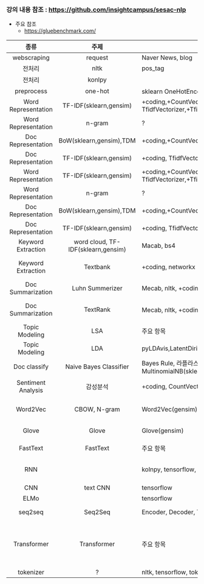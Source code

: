 ### 강의 내용 참조 : https://github.com/insightcampus/sesac-nlp
* 주요 참조 
  * https://gluebenchmark.com/


|   종류   |   주제   | 주요 항목 | 작성 |데이터| 참조 |
| :------: | :------: | --------- | ----------------- |-| :--: |
| webscraping | request | Naver News, blog | |-|[ipynb](https://github.com/insightcampus/sesac-nlp/blob/main/ipynb/03%20%E1%84%89%E1%85%B5%E1%86%AF%E1%84%89%E1%85%B3%E1%86%B8%20-%20%20%E1%84%83%E1%85%A6%E1%84%8B%E1%85%B5%E1%84%90%E1%85%A5%20%E1%84%89%E1%85%AE%E1%84%8C%E1%85%B5%E1%86%B8%20-%20%E1%84%82%E1%85%A6%E1%84%8B%E1%85%B5%E1%84%87%E1%85%A5%20%E1%84%82%E1%85%B2%E1%84%89%E1%85%B3%2C%20%E1%84%87%E1%85%B3%E1%86%AF%E1%84%85%E1%85%A9%E1%84%80%E1%85%B3%20%E1%84%89%E1%85%AE%E1%84%8C%E1%85%B5%E1%86%B8.ipynb) |
| 전처리 | nltk | pos_tag | [ipynb english](./codes/NLTK_english.ipynb)|-| [ipynb](https://github.com/insightcampus/sesac-nlp/blob/main/ipynb/04%20%E1%84%89%E1%85%B5%E1%86%AF%E1%84%89%E1%85%B3%E1%86%B8%20-%20%E1%84%8C%E1%85%A5%E1%86%AB%E1%84%8E%E1%85%A5%E1%84%85%E1%85%B5%20(Preprocessing).ipynb) |
| 전처리 | konlpy |  | [ipynb](./codes/NLTK_korean.ipynb), [ipynb](./codes/Natural_Language_Processing_beginner.ipynb)|| [ipynb](https://github.com/insightcampus/sesac-nlp/blob/main/ipynb/04%20%E1%84%89%E1%85%B5%E1%86%AF%E1%84%89%E1%85%B3%E1%86%B8%20-%20%E1%84%8C%E1%85%A5%E1%86%AB%E1%84%8E%E1%85%A5%E1%84%85%E1%85%B5%20(Preprocessing).ipynb) |
| preprocess | one-hot | sklearn OneHotEncoder/LabelEncoder, 유사도 계산 |  |-| [ipynb](https://github.com/insightcampus/sesac-nlp/blob/main/ipynb/06%20%E1%84%89%E1%85%B5%E1%86%AF%E1%84%89%E1%85%B3%E1%86%B8%20-%20%E1%84%91%E1%85%AD%E1%84%92%E1%85%A7%E1%86%AB(Representation)%20-%20%E1%84%83%E1%85%A1%E1%86%AB%E1%84%8B%E1%85%A5%E1%84%8B%E1%85%B4%20%E1%84%91%E1%85%AD%E1%84%92%E1%85%A7%E1%86%AB%20(%E1%84%8B%E1%85%AF%E1%86%AB%E1%84%92%E1%85%A1%E1%86%BA%E1%84%8B%E1%85%B5%E1%86%AB%E1%84%8F%E1%85%A9%E1%84%83%E1%85%B5%E1%86%BC%2C%20%E1%84%8B%E1%85%B2%E1%84%89%E1%85%A1%E1%84%83%E1%85%A9%E1%84%80%E1%85%A8%E1%84%89%E1%85%A1%E1%86%AB%2C%20%E1%84%83%E1%85%A1%E1%86%AB%E1%84%8B%E1%85%A5%E1%84%8B%E1%85%B5%E1%86%B7%E1%84%87%E1%85%A6%E1%84%83%E1%85%B5%E1%86%BC%20%E1%84%80%E1%85%A2%E1%84%8B%E1%85%AD).ipynb) |
| Word Representation | TF-IDF(sklearn,gensim) |+coding,+CountVectorizer,?TfidfVectorizer,+TfidfModel,linear_kernel,| | -|[ipynb](https://github.com/insightcampus/sesac-nlp/blob/main/ipynb/08%20%E1%84%89%E1%85%B5%E1%86%AF%E1%84%89%E1%85%B3%E1%86%B8%20-%20%E1%84%91%E1%85%AD%E1%84%92%E1%85%A7%E1%86%AB(Representation)%20-%20%E1%84%83%E1%85%A1%E1%86%AB%E1%84%8B%E1%85%A5%E1%84%8B%E1%85%B4%20%E1%84%91%E1%85%AD%E1%84%92%E1%85%A7%E1%86%AB%20(TF-IDF%2C%20nGram).ipynb) |
| Word Representation | n-gram | ? | ? | ?|
| Doc Representation | BoW(sklearn,gensim),TDM | +coding,+CountVectorizer | ? | -|[ipynb](https://github.com/insightcampus/sesac-nlp/blob/main/ipynb/10%20%E1%84%89%E1%85%B5%E1%86%AF%E1%84%89%E1%85%B3%E1%86%B8%20-%20%E1%84%91%E1%85%AD%E1%84%92%E1%85%A7%E1%86%AB(Representation)%20-%20%E1%84%86%E1%85%AE%E1%86%AB%E1%84%89%E1%85%A5%E1%84%8B%E1%85%B4%20%E1%84%91%E1%85%AD%E1%84%92%E1%85%A7%E1%86%AB%20(BoW%2C%20TDM).ipynb)|
| Doc Representation | TF-IDF(sklearn,gensim) |+coding, TfidfVectorizer | | [ipynb](https://github.com/insightcampus/sesac-nlp/blob/main/ipynb/12%20%E1%84%89%E1%85%B5%E1%86%AF%E1%84%89%E1%85%B3%E1%86%B8%20-%20%E1%84%91%E1%85%AD%E1%84%92%E1%85%A7%E1%86%AB(Representation)%20-%20%E1%84%86%E1%85%AE%E1%86%AB%E1%84%89%E1%85%A5%20%E1%84%91%E1%85%AD%E1%84%92%E1%85%A7%E1%86%AB%20(TF-IDF).ipynb) |
| Word Representation | TF-IDF(sklearn,gensim) |+coding,+CountVectorizer,?TfidfVectorizer,+TfidfModel,linear_kernel,| | -|[ipynb](https://github.com/insightcampus/sesac-nlp/blob/main/ipynb/08%20%E1%84%89%E1%85%B5%E1%86%AF%E1%84%89%E1%85%B3%E1%86%B8%20-%20%E1%84%91%E1%85%AD%E1%84%92%E1%85%A7%E1%86%AB(Representation)%20-%20%E1%84%83%E1%85%A1%E1%86%AB%E1%84%8B%E1%85%A5%E1%84%8B%E1%85%B4%20%E1%84%91%E1%85%AD%E1%84%92%E1%85%A7%E1%86%AB%20(TF-IDF%2C%20nGram).ipynb) |
| Word Representation | n-gram | ? | ? | 누락|
| Doc Representation | BoW(sklearn,gensim),TDM | +coding,+CountVectorizer | ? | -|[ipynb](https://github.com/insightcampus/sesac-nlp/blob/main/ipynb/10%20%E1%84%89%E1%85%B5%E1%86%AF%E1%84%89%E1%85%B3%E1%86%B8%20-%20%E1%84%91%E1%85%AD%E1%84%92%E1%85%A7%E1%86%AB(Representation)%20-%20%E1%84%86%E1%85%AE%E1%86%AB%E1%84%89%E1%85%A5%E1%84%8B%E1%85%B4%20%E1%84%91%E1%85%AD%E1%84%92%E1%85%A7%E1%86%AB%20(BoW%2C%20TDM).ipynb)|
| Doc Representation | TF-IDF(sklearn,gensim) |+coding, TfidfVectorizer | | [ipynb](https://github.com/insightcampus/sesac-nlp/blob/main/ipynb/12%20%E1%84%89%E1%85%B5%E1%86%AF%E1%84%89%E1%85%B3%E1%86%B8%20-%20%E1%84%91%E1%85%AD%E1%84%92%E1%85%A7%E1%86%AB(Representation)%20-%20%E1%84%86%E1%85%AE%E1%86%AB%E1%84%89%E1%85%A5%20%E1%84%91%E1%85%AD%E1%84%92%E1%85%A7%E1%86%AB%20(TF-IDF).ipynb), xlsx |
| Keyword Extraction | word cloud, TF-IDF(sklearn,gensim) | Macab, bs4 | [?wordcloud](./codes/wordcloud.ipynb),[wordcloud](./codes/wordcloud_wikipedi.ipynb) |?Naver News| [pdf](https://github.com/insightcampus/sesac-nlp/blob/main/17%20%E1%84%80%E1%85%A1%E1%86%BC%E1%84%8B%E1%85%B4%20-%20%E1%84%90%E1%85%A9%E1%86%BC%E1%84%80%E1%85%A8%E1%84%80%E1%85%B5%E1%84%87%E1%85%A1%E1%86%AB%20%E1%84%8C%E1%85%A1%E1%84%8B%E1%85%A7%E1%86%AB%E1%84%8B%E1%85%A5%E1%84%8E%E1%85%A5%E1%84%85%E1%85%B5%20-%20%E1%84%8F%E1%85%B5%E1%84%8B%E1%85%AF%E1%84%83%E1%85%B3%20%E1%84%8E%E1%85%AE%E1%84%8E%E1%85%AE%E1%86%AF%20(TF-IDF).pdf),[ipynb](https://github.com/insightcampus/sesac-nlp/blob/main/ipynb/18%20%E1%84%89%E1%85%B5%E1%86%AF%E1%84%89%E1%85%B3%E1%86%B8%20-%20%E1%84%90%E1%85%A9%E1%86%BC%E1%84%80%E1%85%A8%E1%84%80%E1%85%B5%E1%84%87%E1%85%A1%E1%86%AB%20%E1%84%8C%E1%85%A1%E1%84%8B%E1%85%A7%E1%86%AB%E1%84%8B%E1%85%A5%E1%84%8E%E1%85%A5%E1%84%85%E1%85%B5%20-%20%E1%84%8F%E1%85%B5%E1%84%8B%E1%85%AF%E1%84%83%E1%85%B3%20%E1%84%8E%E1%85%AE%E1%84%8E%E1%85%AE%E1%86%AF%20(TF-IDF).ipynb) |
| Keyword Extraction  | Textbank | +coding, networkx | [-]() | 데이터 |[pdf](https://github.com/insightcampus/sesac-nlp/blob/main/19%20%EA%B0%95%EC%9D%98%20-%20%ED%86%B5%EA%B3%84%EA%B8%B0%EB%B0%98%20%EC%9E%90%EC%97%B0%EC%96%B4%EC%B2%98%EB%A6%AC%20-%20%ED%82%A4%EC%9B%8C%EB%93%9C%20%EC%B6%94%EC%B6%9C%20(TextRank).pdf), [ipynb](https://github.com/insightcampus/sesac-nlp/blob/main/ipynb/20%20%E1%84%89%E1%85%B5%E1%86%AF%E1%84%89%E1%85%B3%E1%86%B8%20-%20%E1%84%90%E1%85%A9%E1%86%BC%E1%84%80%E1%85%A8%E1%84%80%E1%85%B5%E1%84%87%E1%85%A1%E1%86%AB%20%E1%84%8C%E1%85%A1%E1%84%8B%E1%85%A7%E1%86%AB%E1%84%8B%E1%85%A5%E1%84%8E%E1%85%A5%E1%84%85%E1%85%B5%20-%20%E1%84%8F%E1%85%B5%E1%84%8B%E1%85%AF%E1%84%83%E1%85%B3%20%E1%84%8E%E1%85%AE%E1%84%8E%E1%85%AE%E1%86%AF%20(TextRank).ipynb), xlsx |
| Doc Summarization | Luhn Summerizer | Mecab, nltk, +coding | [-]() | 데이터 |[pdf](https://github.com/insightcampus/sesac-nlp/blob/main/21%20%EA%B0%95%EC%9D%98%20-%20%ED%86%B5%EA%B3%84%EA%B8%B0%EB%B0%98%20%EC%9E%90%EC%97%B0%EC%96%B4%EC%B2%98%EB%A6%AC%20-%20%EB%AC%B8%EC%84%9C%20%EC%9A%94%EC%95%BD%20(Luhn%20Summerizer).pdf),[ipynb](https://github.com/insightcampus/sesac-nlp/blob/main/ipynb/22%20%E1%84%89%E1%85%B5%E1%86%AF%E1%84%89%E1%85%B3%E1%86%B8%20-%20%E1%84%90%E1%85%A9%E1%86%BC%E1%84%80%E1%85%A8%E1%84%80%E1%85%B5%E1%84%87%E1%85%A1%E1%86%AB%20%E1%84%8C%E1%85%A1%E1%84%8B%E1%85%A7%E1%86%AB%E1%84%8B%E1%85%A5%E1%84%8E%E1%85%A5%E1%84%85%E1%85%B5%20-%20%E1%84%86%E1%85%AE%E1%86%AB%E1%84%89%E1%85%A5%20%E1%84%8B%E1%85%AD%E1%84%8B%E1%85%A3%E1%86%A8%20(Luhn%20Summerizer).ipynb)|
| Doc Summarization | TextRank | Mecab, nltk, +coding(자카드유사도) | [-]() | 데이터 |[pdf](https://github.com/insightcampus/sesac-nlp/blob/main/23%20%EA%B0%95%EC%9D%98%20-%20%ED%86%B5%EA%B3%84%EA%B8%B0%EB%B0%98%20%EC%9E%90%EC%97%B0%EC%96%B4%EC%B2%98%EB%A6%AC%20-%20%EB%AC%B8%EC%84%9C%20%EC%9A%94%EC%95%BD%20(TextRank).pdf), [ipynb](https://github.com/insightcampus/sesac-nlp/blob/main/ipynb/24%20%E1%84%89%E1%85%B5%E1%86%AF%E1%84%89%E1%85%B3%E1%86%B8%20-%20%E1%84%90%E1%85%A9%E1%86%BC%E1%84%80%E1%85%A8%E1%84%80%E1%85%B5%E1%84%87%E1%85%A1%E1%86%AB%20%E1%84%8C%E1%85%A1%E1%84%8B%E1%85%A7%E1%86%AB%E1%84%8B%E1%85%A5%E1%84%8E%E1%85%A5%E1%84%85%E1%85%B5%20-%20%E1%84%86%E1%85%AE%E1%86%AB%E1%84%89%E1%85%A5%20%E1%84%8B%E1%85%AD%E1%84%8B%E1%85%A3%E1%86%A8%20(TextRank).ipynb), xlsx |
| Topic Modeling | LSA | 주요 항목 | [-]() | 데이터 |[pdf](https://github.com/insightcampus/sesac-nlp/blob/main/25%20%EA%B0%95%EC%9D%98%20-%20%ED%86%B5%EA%B3%84%EA%B8%B0%EB%B0%98%20%EC%9E%90%EC%97%B0%EC%96%B4%EC%B2%98%EB%A6%AC%20-%20%ED%86%A0%ED%94%BD%EB%AA%A8%EB%8D%B8%EB%A7%81%20(LSA).pdf), [ipynb](https://github.com/insightcampus/sesac-nlp/blob/main/ipynb/26%20%E1%84%89%E1%85%B5%E1%86%AF%E1%84%89%E1%85%B3%E1%86%B8%20-%20%E1%84%90%E1%85%A9%E1%86%BC%E1%84%80%E1%85%A8%E1%84%80%E1%85%B5%E1%84%87%E1%85%A1%E1%86%AB%20%E1%84%8C%E1%85%A1%E1%84%8B%E1%85%A7%E1%86%AB%E1%84%8B%E1%85%A5%E1%84%8E%E1%85%A5%E1%84%85%E1%85%B5%20-%20%E1%84%90%E1%85%A9%E1%84%91%E1%85%B5%E1%86%A8%E1%84%86%E1%85%A9%E1%84%83%E1%85%A6%E1%86%AF%E1%84%85%E1%85%B5%E1%86%BC%20(LSA).ipynb) |
| Topic Modeling | LDA | pyLDAvis,LatentDirichletAllocation(sklearn),LdaModel(gensim)  | [ipynb part](./codes/TM_totalcode_1124.ipynb) | fetch_20newsgroups(sklearn) |[ipynb](https://github.com/insightcampus/sesac-nlp/blob/main/ipynb/28%20%E1%84%89%E1%85%B5%E1%86%AF%E1%84%89%E1%85%B3%E1%86%B8%20-%20%E1%84%90%E1%85%A9%E1%86%BC%E1%84%80%E1%85%A8%E1%84%80%E1%85%B5%E1%84%87%E1%85%A1%E1%86%AB%20%E1%84%8C%E1%85%A1%E1%84%8B%E1%85%A7%E1%86%AB%E1%84%8B%E1%85%A5%E1%84%8E%E1%85%A5%E1%84%85%E1%85%B5%20-%20%E1%84%90%E1%85%A9%E1%84%91%E1%85%B5%E1%86%A8%E1%84%86%E1%85%A9%E1%84%83%E1%85%A6%E1%86%AF%E1%84%85%E1%85%B5%E1%86%BC%20(LDA).ipynb) |
| Doc classify | Naive Bayes Classifier | Bayes Rule, 라플라스 스므딩, +coding, defaultdict, Pipeline, MultinomialNB(sklearn),TfidfTransformer| [-]() | custom, fetch_20newsgroups |[ipynb](https://github.com/insightcampus/sesac-nlp/blob/main/ipynb/30%20%E1%84%89%E1%85%B5%E1%86%AF%E1%84%89%E1%85%B3%E1%86%B8%20-%20%E1%84%90%E1%85%A9%E1%86%BC%E1%84%80%E1%85%A8%E1%84%80%E1%85%B5%E1%84%87%E1%85%A1%E1%86%AB%20%E1%84%8C%E1%85%A1%E1%84%8B%E1%85%A7%E1%86%AB%E1%84%8B%E1%85%A5%E1%84%8E%E1%85%A5%E1%84%85%E1%85%B5%20-%20%E1%84%86%E1%85%AE%E1%86%AB%E1%84%89%E1%85%A5%E1%84%87%E1%85%AE%E1%86%AB%E1%84%85%E1%85%B2%20(NBC).ipynb) |
| Sentiment Analysis | 감성분석 | +coding, CountVectorizer, MultinomialNB, train_test_split | [ipynb](./codes/10_Sentiment_AnalysisWithMeCab.ipynb) | custom,KnuSentiLex, 네이버감성분류 |[pdf](https://github.com/insightcampus/sesac-nlp/blob/main/31%20%EA%B0%95%EC%9D%98%20-%20%ED%86%B5%EA%B3%84%EA%B8%B0%EB%B0%98%20%EC%9E%90%EC%97%B0%EC%96%B4%EC%B2%98%EB%A6%AC%20-%20%EA%B0%90%EC%84%B1%EB%B6%84%EC%84%9D.pdf), [ipynb](https://github.com/insightcampus/sesac-nlp/blob/main/ipynb/31%20%E1%84%89%E1%85%B5%E1%86%AF%E1%84%89%E1%85%B3%E1%86%B8%20-%20%E1%84%90%E1%85%A9%E1%86%BC%E1%84%80%E1%85%A8%E1%84%80%E1%85%B5%E1%84%87%E1%85%A1%E1%86%AB%20%E1%84%8C%E1%85%A1%E1%84%8B%E1%85%A7%E1%86%AB%E1%84%8B%E1%85%A5%E1%84%8E%E1%85%A5%E1%84%85%E1%85%B5%20-%20%E1%84%80%E1%85%A1%E1%86%B7%E1%84%89%E1%85%A5%E1%86%BC%E1%84%87%E1%85%AE%E1%86%AB%E1%84%89%E1%85%A5%E1%86%A8.ipynb) |
| Word2Vec | CBOW, N-gram | Word2Vec(gensim), cos_similarity | [ipynb](./codes/cos_similarity.ipynb) | word_embedding_culture,  |[pdf 1](https://github.com/insightcampus/sesac-nlp/blob/main/32%20%EA%B0%95%EC%9D%98%20-%20%EC%9E%84%EB%B2%A0%EB%94%A9%20(Embedding)%20-%20Word2Vec.pdf), [pdf 2](https://github.com/insightcampus/sesac-nlp/blob/main/33%20%EA%B0%95%EC%9D%98%20-%20%EC%9E%84%EB%B2%A0%EB%94%A9%20(Embedding)%20-%20Word2Vec%20%EC%A7%81%EC%A0%91%EA%B5%AC%ED%98%84.pdf), [ipynb](https://github.com/insightcampus/sesac-nlp/blob/main/ipynb/32%20%EC%8B%A4%EC%8A%B5%20-%20%EC%9E%84%EB%B2%A0%EB%94%A9%20(Embedding)%20-%20Word2Vec.ipynb) |
| Glove | Glove | Glove(gensim) | [-]() | word_embedding_it.csv, word_embedding_culture.csv |[pdf](https://github.com/insightcampus/sesac-nlp/blob/main/34%20%EA%B0%95%EC%9D%98%20-%20%EC%9E%84%EB%B2%A0%EB%94%A9%20(Embedding)%20-%20GloVe.pdf), [ipynb](https://github.com/insightcampus/sesac-nlp/blob/main/ipynb/34%20%E1%84%89%E1%85%B5%E1%86%AF%E1%84%89%E1%85%B3%E1%86%B8%20-%20%E1%84%8B%E1%85%B5%E1%86%B7%E1%84%87%E1%85%A6%E1%84%83%E1%85%B5%E1%86%BC%20(Embedding)%20-%20GloVe%20%E1%84%89%E1%85%B5%E1%86%AF%E1%84%89%E1%85%B3%E1%86%B8.ipynb) |
| FastText | FastText | 주요 항목 | [-]() | word_embedding_it.csv, word_embedding_culture.csv  |[pdf](), [ipynb]() |
| RNN | |kolnpy, tensorflow, LSTM, Bidirectional()| [ipynb](./codes/NaverSentimentAnalysis_LSTM.ipynb), [ipynb loadmodel](./codes/NaverSentimentAnalysis_loadmodel_LSTM.ipynb), [imdb GRU](./codes/imdb_embedding.ipynb),... |Naver 영화 댓글 감성분석, IMDB |[pdf](), [ipynb]() |
| CNN | text CNN | tensorflow | [-]() | 데이터 |[ipynb](https://colab.research.google.com/github/dipanjanS/nlp_workshop_odsc19/blob/master/Module05%20-%20NLP%20Applications/Project07B%20-%20Text%20Classification%20Deep%20Learning%20CNN%20Models.ipynb) |
| ELMo |  | tensorflow |  | -||
| seq2seq | Seq2Seq|Encoder, Decoder, Teacher Forcing, Tensorflow| [ipynb](./codes/seq2seq.ipynb), [ipynb](./codes/seq2seq_preprocess.ipynb)  | -|[pdf](), [ipynb]()|
| Transformer | Transformer | 주요 항목 | [-]() | [AI hub](https://aihub.or.kr/sample_data_board) |[pdf](), [ipynb](), [한국어-영어 모델 만들기](https://velog.io/@nawnoes/Transformer%EB%A1%9C-%ED%95%9C%EA%B5%AD%EC%96%B4-%EC%98%81%EC%96%B4-%EB%B2%88%EC%97%AD-%EB%AA%A8%EB%8D%B8-%EB%A7%8C%EB%93%A4%EA%B8%B0) |
| tokenizer | ? | nltk, tensorflow, tokenizer | [ipynb](./codes/NLTK.ipynb) | -|:--: |
